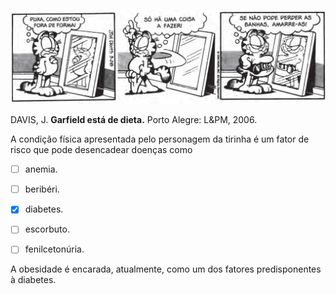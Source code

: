 

![](e310a22c-2605-5af6-61e1-2deb72fe63e1.png)

DAVIS, J. **Garfield está de dieta.** Porto Alegre: L\&PM, 2006.

A condição física apresentada pelo personagem da tirinha é um fator de risco que pode desencadear doenças como



- [ ] anemia.
- [ ] beribéri.
- [x] diabetes.
- [ ] escorbuto.
- [ ] fenilcetonúria.


A obesidade é encarada, atualmente, como um dos fatores predisponentes à diabetes.
